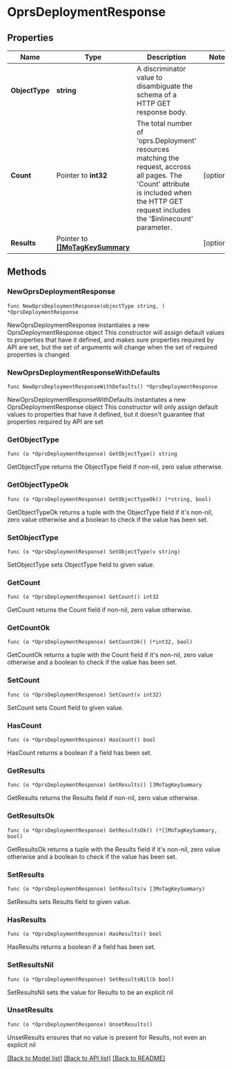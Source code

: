 # OprsDeploymentResponse

## Properties

Name | Type | Description | Notes
------------ | ------------- | ------------- | -------------
**ObjectType** | **string** | A discriminator value to disambiguate the schema of a HTTP GET response body. | 
**Count** | Pointer to **int32** | The total number of &#39;oprs.Deployment&#39; resources matching the request, accross all pages. The &#39;Count&#39; attribute is included when the HTTP GET request includes the &#39;$inlinecount&#39; parameter. | [optional] 
**Results** | Pointer to [**[]MoTagKeySummary**](MoTagKeySummary.md) |  | [optional] 

## Methods

### NewOprsDeploymentResponse

`func NewOprsDeploymentResponse(objectType string, ) *OprsDeploymentResponse`

NewOprsDeploymentResponse instantiates a new OprsDeploymentResponse object
This constructor will assign default values to properties that have it defined,
and makes sure properties required by API are set, but the set of arguments
will change when the set of required properties is changed

### NewOprsDeploymentResponseWithDefaults

`func NewOprsDeploymentResponseWithDefaults() *OprsDeploymentResponse`

NewOprsDeploymentResponseWithDefaults instantiates a new OprsDeploymentResponse object
This constructor will only assign default values to properties that have it defined,
but it doesn't guarantee that properties required by API are set

### GetObjectType

`func (o *OprsDeploymentResponse) GetObjectType() string`

GetObjectType returns the ObjectType field if non-nil, zero value otherwise.

### GetObjectTypeOk

`func (o *OprsDeploymentResponse) GetObjectTypeOk() (*string, bool)`

GetObjectTypeOk returns a tuple with the ObjectType field if it's non-nil, zero value otherwise
and a boolean to check if the value has been set.

### SetObjectType

`func (o *OprsDeploymentResponse) SetObjectType(v string)`

SetObjectType sets ObjectType field to given value.


### GetCount

`func (o *OprsDeploymentResponse) GetCount() int32`

GetCount returns the Count field if non-nil, zero value otherwise.

### GetCountOk

`func (o *OprsDeploymentResponse) GetCountOk() (*int32, bool)`

GetCountOk returns a tuple with the Count field if it's non-nil, zero value otherwise
and a boolean to check if the value has been set.

### SetCount

`func (o *OprsDeploymentResponse) SetCount(v int32)`

SetCount sets Count field to given value.

### HasCount

`func (o *OprsDeploymentResponse) HasCount() bool`

HasCount returns a boolean if a field has been set.

### GetResults

`func (o *OprsDeploymentResponse) GetResults() []MoTagKeySummary`

GetResults returns the Results field if non-nil, zero value otherwise.

### GetResultsOk

`func (o *OprsDeploymentResponse) GetResultsOk() (*[]MoTagKeySummary, bool)`

GetResultsOk returns a tuple with the Results field if it's non-nil, zero value otherwise
and a boolean to check if the value has been set.

### SetResults

`func (o *OprsDeploymentResponse) SetResults(v []MoTagKeySummary)`

SetResults sets Results field to given value.

### HasResults

`func (o *OprsDeploymentResponse) HasResults() bool`

HasResults returns a boolean if a field has been set.

### SetResultsNil

`func (o *OprsDeploymentResponse) SetResultsNil(b bool)`

 SetResultsNil sets the value for Results to be an explicit nil

### UnsetResults
`func (o *OprsDeploymentResponse) UnsetResults()`

UnsetResults ensures that no value is present for Results, not even an explicit nil

[[Back to Model list]](../README.md#documentation-for-models) [[Back to API list]](../README.md#documentation-for-api-endpoints) [[Back to README]](../README.md)


